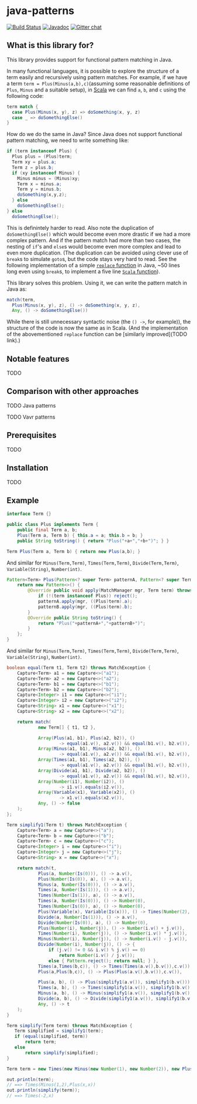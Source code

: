 # java-patterns

[![Build Status](https://travis-ci.com/dominique-unruh/java-patterns.svg?branch=master)](https://travis-ci.com/dominique-unruh/java-patterns)
[![Javadoc](https://javadoc.io/badge2/de.unruh/java-patterns/javadoc.svg)](https://javadoc.io/doc/de.unruh/java-patterns/latest/de/unruh/javapatterns/index.html)
[![Gitter chat](https://img.shields.io/badge/gitter-chat-brightgreen.svg)](https://gitter.im/dominique-unruh/java-patterns?utm_source=badge&utm_medium=badge&utm_campaign=pr-badge&utm_content=badge)

## What is this library for?

This library provides support for functional pattern matching in Java.
 
In many functional languages, 
it is possible to explore the structure of a term easily and recursively using pattern matches. 
For example, if we have a term `term = Plus(Minus(a,b),c)`(assuming some reasonable definitions of
`Plus`, `Minus` and a suitable setup), in [Scala](https://www.scala-lang.org/) we can find
`a`, `b`, and `c` using the following code:
```Scala
term match {
  case Plus(Minus(x, y), z) => doSomething(x, y, z)
  case _ => doSomethingElse()
}
```
How do we do the same in Java? Since Java does not support functional pattern matching, we need
to write something like:
```Java
if (term instanceof Plus) {
  Plus plus = (Plus)term;
  Term xy = plus.a;
  Term z = plus.b;
  if (xy instanceof Minus) {
    Minus minus = (Minus)xy;
    Term x = minus.a;
    Term y = minus.b;
    doSomething(x,y,z);
  } else
    doSomethingElse();
} else
  doSomethingElse();
```
This is definintely harder to read. Also note the duplication of `doSomethingElse()` which would
become even more drastic if we had a more complex pattern. And if the pattern match had more than 
two cases, the nesting of `if`'s and `else`s would become even more complex and lead to even more 
duplication. (The duplication can be avoided using clever use of `break`s to simulate `goto`s,
but the code stays very hard to read. See the following implementation of a simple 
[`replace` function](https://github.com/dominique-unruh/scala-isabelle/blob/14e3b85af0825359af82f559a6a59337a336363c/src/test/scala/de/unruh/isabelle/JavaExample.java#L22)
in Java, ~50 lines long even using `break`s, to implement a five line
[`Scala` function](https://github.com/dominique-unruh/scala-isabelle/blob/14e3b85af0825359af82f559a6a59337a336363c/src/test/scala/de/unruh/isabelle/Example.scala#L32)).

This library solves this problem. Using it, we can write the pattern match in Java as:
```Java
match(term,
  Plus(Minus(x, y), z), () -> doSomething(x, y, z),
  Any, () -> doSomethingElse())
``` 
While there is still unnecessary syntactic noise (the `() ->`, for example)), the structure of the
code is now the same as in Scala. (And the implementation of the abovementioned `replace` function
can be [similarly improved](TODO link).)

## Notable features

TODO

## Comparison with other approaches

TODO Java patterns

TODO Vavr patterns

## Prerequisites

TODO

## Installation

TODO

## Example

```Java
interface Term {}

public class Plus implements Term {
    public final Term a, b;
    Plus(Term a, Term b) { this.a = a; this.b = b; }
    public String toString() { return "Plus("+a+","+b+")"; } }

Term Plus(Term a, Term b) { return new Plus(a,b); }
```
And similar for `Minus(Term,Term)`, `Times(Term,Term)`, `Divide(Term,Term)`, `Variable(String)`, `Number(int)`.

```Java
Pattern<Term> Plus(Pattern<? super Term> patternA, Pattern<? super Term> patternB) {
    return new Pattern<>() {
        @Override public void apply(MatchManager mgr, Term term) throws PatternMatchReject {
            if (!(term instanceof Plus)) reject();
            patternA.apply(mgr, ((Plus)term).a);
            patternB.apply(mgr, ((Plus)term).b);
        }
        @Override public String toString() {
            return "Plus("+patternA+","+patternB+")";
        }
    };
}
```
And similar for `Minus(Term,Term)`, `Times(Term,Term)`, `Divide(Term,Term)`, `Variable(String)`, `Number(int)`.

```Java
boolean equal(Term t1, Term t2) throws MatchException {
    Capture<Term> a1 = new Capture<>("a1");
    Capture<Term> a2 = new Capture<>("a2");
    Capture<Term> b1 = new Capture<>("b1");
    Capture<Term> b2 = new Capture<>("b2");
    Capture<Integer> i1 = new Capture<>("i1");
    Capture<Integer> i2 = new Capture<>("i2");
    Capture<String> x1 = new Capture<>("x1");
    Capture<String> x2 = new Capture<>("x2");

    return match(
            new Term[] { t1, t2 },

            Array(Plus(a1, b1), Plus(a2, b2)), ()
                    -> equal(a1.v(), a2.v()) && equal(b1.v(), b2.v()),
            Array(Minus(a1, b1), Minus(a2, b2)), ()
                    -> equal(a1.v(), a2.v()) && equal(b1.v(), b2.v()),
            Array(Times(a1, b1), Times(a2, b2)), ()
                    -> equal(a1.v(), a2.v()) && equal(b1.v(), b2.v()),
            Array(Divide(a1, b1), Divide(a2, b2)), ()
                    -> equal(a1.v(), a2.v()) && equal(b1.v(), b2.v()),
            Array(Number(i1), Number(i2)), ()
                    -> i1.v().equals(i2.v()),
            Array(Variable(x1), Variable(x2)), ()
                    -> x1.v().equals(x2.v()),
            Any, () -> false
    );
};
```

```Java
Term simplify1(Term t) throws MatchException {
    Capture<Term> a = new Capture<>("a");
    Capture<Term> b = new Capture<>("b");
    Capture<Term> c = new Capture<>("c");
    Capture<Integer> i = new Capture<>("i");
    Capture<Integer> j = new Capture<>("j");
    Capture<String> x = new Capture<>("x");

    return match(t,
            Plus(a, Number(Is(0))), () -> a.v(),
            Plus(Number(Is(0)), a), () -> a.v(),
            Minus(a, Number(Is(0))), () -> a.v(),
            Times(a, Number(Is(1))), () -> a.v(),
            Times(Number(Is(1)), a), () -> a.v(),
            Times(a, Number(Is(0))), () -> Number(0),
            Times(Number(Is(0)), a), () -> Number(0),
            Plus(Variable(x), Variable(Is(x))), () -> Times(Number(2), Variable(x.v())),
            Divide(a, Number(Is(1))), () -> a.v(),
            Divide(Number(Is(0)), a), () -> Number(0),
            Plus(Number(i), Number(j)), () -> Number(i.v() + j.v()),
            Times(Number(i), Number(j)), () -> Number(i.v() * j.v()),
            Minus(Number(i), Number(j)), () -> Number(i.v() - j.v()),
            Divide(Number(i), Number(j)), () -> {
                if (j.v() != 0 && i.v() % j.v() == 0)
                    return Number(i.v() / j.v());
                else { Pattern.reject(); return null; } },
            Times(a,Times(b,c)), () -> Times(Times(a.v(),b.v()),c.v()),
            Plus(a,Plus(b,c)), () -> Plus(Plus(a.v(),b.v()),c.v()),

            Plus(a, b), () -> Plus(simplify1(a.v()), simplify1(b.v())),
            Times(a, b), () -> Times(simplify1(a.v()), simplify1(b.v())),
            Minus(a, b), () -> Minus(simplify1(a.v()), simplify1(b.v())),
            Divide(a, b), () -> Divide(simplify1(a.v()), simplify1(b.v())),
            Any, () -> t
    );
}
```

```Java
Term simplify(Term term) throws MatchException {
   Term simplified = simplify1(term);
   if (equal(simplified, term))
       return term;
   else
       return simplify(simplified);
}
```

```Java
Term term = new Times(new Minus(new Number(1), new Number(2)), new Plus(new Variable("x"), new Variable("x")));

out.println(term);
// ==> Times(Minus(1,2),Plus(x,x))
out.println(simplify(term));
// ==> Times(-2,x)
```
